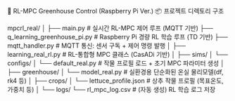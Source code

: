 🌿 RL-MPC Greenhouse Control (Raspberry Pi Ver.)
📦 프로젝트 디렉토리 구조

mpcrl_real/
│
├── main.py                        # 실시간 RL-MPC 제어 루프 (MQTT 기반)
├── q_learning_greenhouse_pi.py    # Raspberry Pi 경량 RL 학습 루프 (TD 기반)
├── mqtt_handler.py                # MQTT 통신: 센서 구독 + 제어 명령 발행
│
├── learning_real_rl.py            # RL-통합형 MPC 클래스 (CasADi 기반)
│
├── sims/
│   └── configs/
│       └── default_real.py        # 작물 프로필 로드 + 초기 MPC 파라미터 생성
│
├── greenhouse/
│   └── model_real.py              # 실환경용 단순화된 온실 물리모델(df, rk4 등)
│
├── crops/
│   └── lettuce_profile.json       # 상추 작물 프로필 (목표온도, 가중치 등)
│
└── logs/
    └── rl_mpc_log.csv             # (자동 생성) RL 학습 로그 저장

